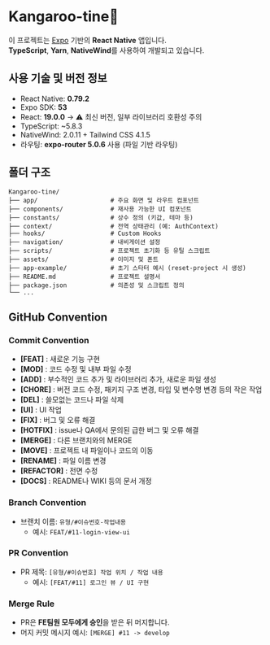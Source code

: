 # Kangaroo-tine🦘

이 프로젝트는 [Expo](https://expo.dev) 기반의 **React Native** 앱입니다.  
**TypeScript**, **Yarn**, **NativeWind**를 사용하여 개발되고 있습니다.

## 사용 기술 및 버전 정보

- React Native: **0.79.2**
- Expo SDK: **53**
- React: **19.0.0** → ⚠️ 최신 버전, 일부 라이브러리 호환성 주의
- TypeScript: ~5.8.3
- NativeWind: 2.0.11 + Tailwind CSS 4.1.5
- 라우팅: **expo-router 5.0.6** 사용 (파일 기반 라우팅)

## 폴더 구조

```
Kangaroo-tine/
├── app/                    # 주요 화면 및 라우트 컴포넌트
├── components/             # 재사용 가능한 UI 컴포넌트
├── constants/              # 상수 정의 (키값, 테마 등)
├── context/                # 전역 상태관리 (예: AuthContext)
├── hooks/                  # Custom Hooks
├── navigation/             # 내비게이션 설정
├── scripts/                # 프로젝트 초기화 등 유틸 스크립트
├── assets/                 # 이미지 및 폰트
├── app-example/            # 초기 스타터 예시 (reset-project 시 생성)
├── README.md               # 프로젝트 설명서
├── package.json            # 의존성 및 스크립트 정의
└── ...
```

## GitHub Convention

### Commit Convention

- **[FEAT]** : 새로운 기능 구현
- **[MOD]** : 코드 수정 및 내부 파일 수정
- **[ADD]** : 부수적인 코드 추가 및 라이브러리 추가, 새로운 파일 생성
- **[CHORE]** : 버전 코드 수정, 패키지 구조 변경, 타입 및 변수명 변경 등의 작은 작업
- **[DEL]** : 쓸모없는 코드나 파일 삭제
- **[UI]** : UI 작업
- **[FIX]** : 버그 및 오류 해결
- **[HOTFIX]** : issue나 QA에서 문의된 급한 버그 및 오류 해결
- **[MERGE]** : 다른 브랜치와의 MERGE
- **[MOVE]** : 프로젝트 내 파일이나 코드의 이동
- **[RENAME]** : 파일 이름 변경
- **[REFACTOR]** : 전면 수정
- **[DOCS]** : README나 WIKI 등의 문서 개정

### Branch Convention

- 브랜치 이름: `유형/#이슈번호-작업내용`
  - 예시: `FEAT/#11-login-view-ui`

### PR Convention

- PR 제목: `[유형/#이슈번호] 작업 위치 / 작업 내용`
  - 예시: `[FEAT/#11] 로그인 뷰 / UI 구현`

### Merge Rule

- PR은 **FE팀원 모두에게 승인**을 받은 뒤 머지합니다.
- 머지 커밋 메시지 예시: `[MERGE] #11 -> develop`
